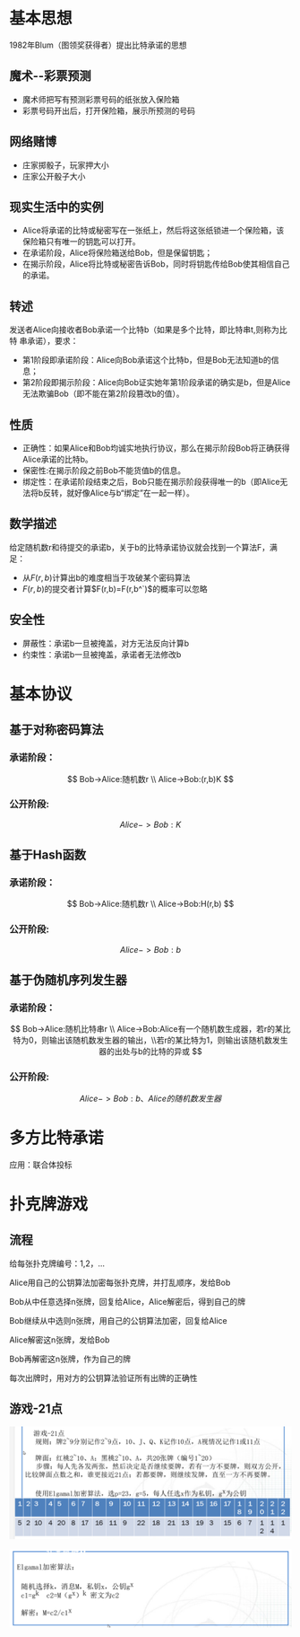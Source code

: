 # 基本思想

1982年Blum（图领奖获得者）提出比特承诺的思想

## 魔术--彩票预测

- 魔术师把写有预测彩票号码的纸张放入保险箱
- 彩票号码开出后，打开保险箱，展示所预测的号码

## 网络赌博

- 庄家掷骰子，玩家押大小
- 庄家公开骰子大小

## 现实生活中的实例

- Alice将承诺的比特或秘密写在一张纸上，然后将这张纸锁进一个保险箱，该保险箱只有唯一的钥匙可以打开。
- 在承诺阶段，Alice将保险箱送给Bob，但是保留钥匙；
- 在揭示阶段，Alice将比特或秘密告诉Bob，同时将钥匙传给Bob使其相信自己的承诺。

## 转述

发送者Alice向接收者Bob承诺一个比特b（如果是多个比特，即比特串t,则称为比特 串承诺），要求：

- 第1阶段即承诺阶段：Alice向Bob承诺这个比特b，但是Bob无法知道b的信息；
- 第2阶段即揭示阶段：Alice向Bob证实她年第1阶段承诺的确实是b，但是Alice无法欺骗Bob（即不能在第2阶段篡改b的值）。

## 性质

- 正确性：如果Alice和Bob均诚实地执行协议，那么在揭示阶段Bob将正确获得Alice承诺的比特b。
- 保密性:在揭示阶段之前Bob不能货值b的信息。
- 绑定性：在承诺阶段结束之后，Bob只能在揭示阶段获得唯一的b（即Alice无法将b反转，就好像Alice与b“绑定”在一起一样）。

## 数学描述

给定随机数r和待提交的承诺b，关于b的比特承诺协议就会找到一个算法F，满足：

- 从$F(r,b)$计算出b的难度相当于攻破某个密码算法
- $F(r,b)$的提交者计算$F(r,b)=F(r,b^`)$的概率可以忽略

## 安全性

- 屏蔽性：承诺b一旦被掩盖，对方无法反向计算b
- 约束性：承诺b一旦被掩盖，承诺者无法修改b

# 基本协议

## 基于对称密码算法

### 承诺阶段：

$$
Bob->Alice:随机数r \\
Alice->Bob:(r,b)K
$$

### 公开阶段:

$$
Alice->Bob:K
$$

## 基于Hash函数

### 承诺阶段：

$$
Bob->Alice:随机数r \\
Alice->Bob:H(r,b)
$$

### 公开阶段:

$$
Alice->Bob:b
$$

## 基于伪随机序列发生器

### 承诺阶段：

$$
Bob->Alice:随机比特串r \\
Alice->Bob:Alice有一个随机数生成器，若r的某比特为0，则输出该随机数发生器的输出，\\若r的某比特为1，则输出该随机数发生器的出处与b的比特的异或
$$

### 公开阶段:

$$
Alice->Bob:b、Alice的随机数发生器
$$



# 多方比特承诺

应用：联合体投标

# 扑克牌游戏

## 流程

给每张扑克牌编号：1,2，...

Alice用自己的公钥算法加密每张扑克牌，并打乱顺序，发给Bob

Bob从中任意选择n张牌，回复给Alice，Alice解密后，得到自己的牌

Bob继续从中选则n张牌，用自己的公钥算法加密，回复给Alice

Alice解密这n张牌，发给Bob

Bob再解密这n张牌，作为自己的牌



每次出牌时，用对方的公钥算法验证所有出牌的正确性

## 游戏-21点

![image-20211020222308906](.assets/image-20211020222308906.png)

![image-20211020222325663](.assets/image-20211020222325663.png)





